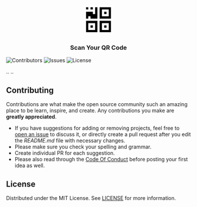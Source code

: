 <br/>
<p align="center">
  <a href="https://github.com/gusrylmubarok/fqr_code">
    <img src="assets/images/logo.png" alt="Logo" width="80" height="80">
  </a>

<h3 align="center">Scan Your QR Code</h3>

</p>

![Contributors](https://img.shields.io/github/contributors/gusrylmubarok/fqr_code?color=dark-green) ![Issues](https://img.shields.io/github/issues/gusrylmubarok/fqr_code) ![License](https://img.shields.io/github/license/gusrylmubarok/fqr_code)

..
..


## Contributing

Contributions are what make the open source community such an amazing place to be learn, inspire, and create. Any contributions you make are **greatly appreciated**.
* If you have suggestions for adding or removing projects, feel free to [open an issue](https://github.com/gusrylmubarok/fqr_code/issues/new) to discuss it, or directly create a pull request after you edit the *README.md* file with necessary changes.
* Please make sure you check your spelling and grammar.
* Create individual PR for each suggestion.
* Please also read through the [Code Of Conduct](https://github.com/gusrylmubarok/fqr_code/blob/main/CODE_OF_CONDUCT.md) before posting your first idea as well.

## License

Distributed under the MIT License. See [LICENSE](https://github.com/gusrylmubarok/fqr_code/blob/main/LICENSE.md) for more information.